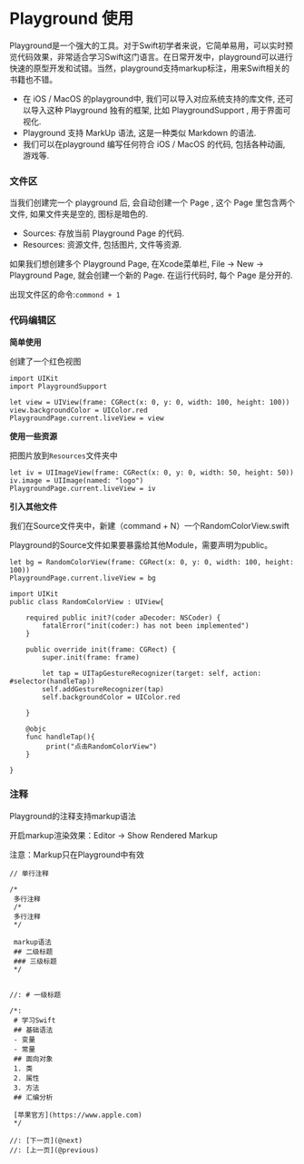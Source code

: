  
# Playground 使用


Playground是一个强大的工具。对于Swift初学者来说，它简单易用，可以实时预览代码效果，非常适合学习Swift这门语言。在日常开发中，playground可以进行快速的原型开发和试错。当然，playground支持markup标注，用来Swift相关的书籍也不错。


- 在 iOS / MacOS 的playground中, 我们可以导入对应系统支持的库文件, 还可以导入这种 Playground 独有的框架, 比如  PlaygroundSupport , 用于界面可视化.
- Playground 支持 MarkUp 语法, 这是一种类似 Markdown 的语法.
- 我们可以在playground 编写任何符合 iOS / MacOS 的代码, 包括各种动画, 游戏等.


### 文件区


当我们创建完一个 playground 后, 会自动创建一个 Page , 这个 Page 里包含两个文件, 如果文件夹是空的, 图标是暗色的.

- Sources: 存放当前 Playground Page 的代码.
- Resources: 资源文件, 包括图片, 文件等资源.

如果我们想创建多个 Playground Page, 在Xcode菜单栏, File -> New -> Playground Page, 就会创建一个新的 Page. 在运行代码时, 每个 Page 是分开的.



出现文件区的命令:`commond + 1`


### 代码编辑区

**简单使用**

创建了一个红色视图

```
import UIKit
import PlaygroundSupport

let view = UIView(frame: CGRect(x: 0, y: 0, width: 100, height: 100))
view.backgroundColor = UIColor.red
PlaygroundPage.current.liveView = view
```


**使用一些资源**


把图片放到`Resources`文件夹中

```
let iv = UIImageView(frame: CGRect(x: 0, y: 0, width: 50, height: 50))
iv.image = UIImage(named: "logo")
PlaygroundPage.current.liveView = iv
```


**引入其他文件**

我们在Source文件夹中，新建（command + N）一个RandomColorView.swift

Playground的Source文件如果要暴露给其他Module，需要声明为public。

```
let bg = RandomColorView(frame: CGRect(x: 0, y: 0, width: 100, height: 100))
PlaygroundPage.current.liveView = bg

```


```
import UIKit
public class RandomColorView : UIView{
    
    required public init?(coder aDecoder: NSCoder) {
        fatalError("init(coder:) has not been implemented")
    }
    
    public override init(frame: CGRect) {
        super.init(frame: frame)
 
        let tap = UITapGestureRecognizer(target: self, action: #selector(handleTap))
        self.addGestureRecognizer(tap)
        self.backgroundColor = UIColor.red
        
    }
    
    @objc
    func handleTap(){
         print("点击RandomColorView")
    }
    
}
```

### 注释


Playground的注释支持markup语法

开启markup渲染效果：Editor -> Show Rendered Markup

注意：Markup只在Playground中有效



```
// 单行注释

/*
 多行注释
 /*
 多行注释
 */
 
 markup语法
 ## 二级标题
 ### 三级标题
 */


//: # 一级标题

/*:
 # 学习Swift
 ## 基础语法
 - 变量
 - 常量
 ## 面向对象
 1. 类
 2. 属性
 3. 方法
 ## 汇编分析
 
 [苹果官方](https://www.apple.com)
 */

//: [下一页](@next)
//: [上一页](@previous)

```










































